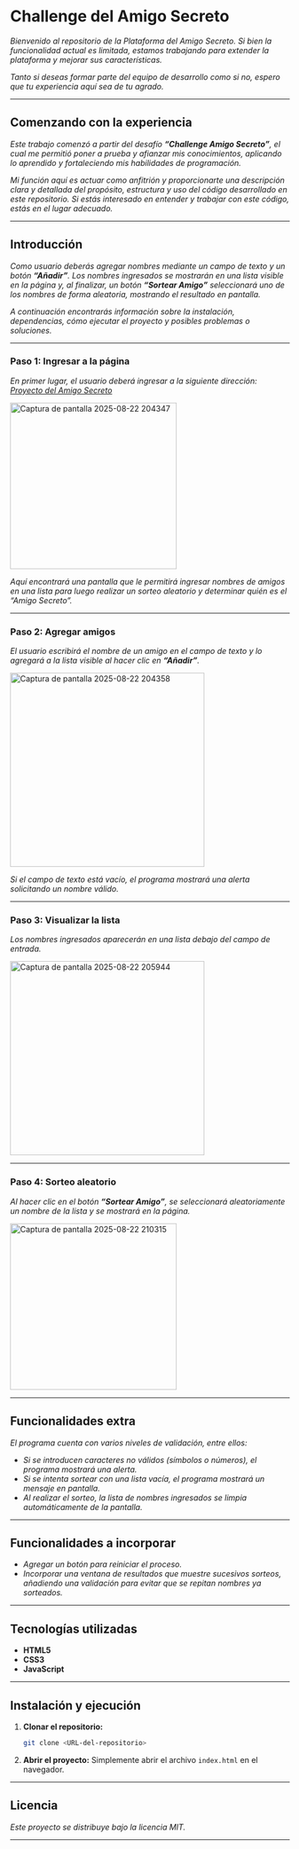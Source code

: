 # Challenge del Amigo Secreto

*Bienvenido al repositorio de la Plataforma del Amigo Secreto.*
*Si bien la funcionalidad actual es limitada, estamos trabajando para extender la plataforma y mejorar sus características.*

*Tanto si deseas formar parte del equipo de desarrollo como si no, espero que tu experiencia aquí sea de tu agrado.*

---

## Comenzando con la experiencia

*Este trabajo comenzó a partir del desafío **“Challenge Amigo Secreto”**,
el cual me permitió poner a prueba y afianzar mis conocimientos, aplicando lo aprendido y fortaleciendo mis habilidades de programación.*

*Mi función aquí es actuar como anfitrión y proporcionarte una descripción clara y detallada del propósito, estructura y uso del código desarrollado en este repositorio.*
*Si estás interesado en entender y trabajar con este código, estás en el lugar adecuado.*

---

## Introducción

*Como usuario deberás agregar nombres mediante un campo de texto y un botón **“Añadir”**.*
*Los nombres ingresados se mostrarán en una lista visible en la página y, al finalizar, un botón **“Sortear Amigo”** seleccionará uno de los nombres de forma aleatoria, mostrando el resultado en pantalla.*

*A continuación encontrarás información sobre la instalación, dependencias, cómo ejecutar el proyecto y posibles problemas o soluciones.*

---

### Paso 1: Ingresar a la página

*En primer lugar, el usuario deberá ingresar a la siguiente dirección:*
[*Proyecto del Amigo Secreto*](https://malaspina-martin.github.io/challenge-amigo-secreto_esp-main/)

<img height="300" alt="Captura de pantalla 2025-08-22 204347"  src="https://github.com/user-attachments/assets/5989e44c-8715-4498-a5bc-6df4c07717e7" />

*Aquí encontrará una pantalla que le permitirá ingresar nombres de amigos en una lista para luego realizar un sorteo aleatorio y determinar quién es el “Amigo Secreto”.*

---

### Paso 2: Agregar amigos

*El usuario escribirá el nombre de un amigo en el campo de texto y lo agregará a la lista visible al hacer clic en **“Añadir”**.*

<img width="350" alt="Captura de pantalla 2025-08-22 204358" src="https://github.com/user-attachments/assets/6afe7135-ca19-473c-b10c-41eaec90019a" />

*Si el campo de texto está vacío, el programa mostrará una alerta solicitando un nombre válido.*

---

### Paso 3: Visualizar la lista

*Los nombres ingresados aparecerán en una lista debajo del campo de entrada.*

<img width="350" alt="Captura de pantalla 2025-08-22 205944" src="https://github.com/user-attachments/assets/64945599-efd8-45a4-82f3-88cf6fdafa23" />

---

### Paso 4: Sorteo aleatorio

*Al hacer clic en el botón **“Sortear Amigo”**, se seleccionará aleatoriamente un nombre de la lista y se mostrará en la página.*

<img width="300" alt="Captura de pantalla 2025-08-22 210315" src="https://github.com/user-attachments/assets/83ef1fc5-b52d-45df-a9e1-26453bb3e75a" />

---

## Funcionalidades extra

*El programa cuenta con varios niveles de validación, entre ellos:*

* *Si se introducen caracteres no válidos (símbolos o números), el programa mostrará una alerta.*
* *Si se intenta sortear con una lista vacía, el programa mostrará un mensaje en pantalla.*
* *Al realizar el sorteo, la lista de nombres ingresados se limpia automáticamente de la pantalla.*

---

## Funcionalidades a incorporar

* *Agregar un botón para reiniciar el proceso.*
* *Incorporar una ventana de resultados que muestre sucesivos sorteos, añadiendo una validación para evitar que se repitan nombres ya sorteados.*

---

## Tecnologías utilizadas

* **HTML5**
* **CSS3**
* **JavaScript**

---

## Instalación y ejecución

1. **Clonar el repositorio:**

   ```bash
   git clone <URL-del-repositorio>
   ```

2. **Abrir el proyecto:**
   Simplemente abrir el archivo `index.html` en el navegador.

---

## Licencia

*Este proyecto se distribuye bajo la licencia MIT.*

---
